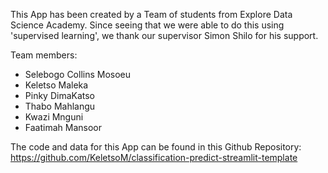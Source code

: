 
This App has been created by a Team of students from Explore Data Science Academy. Since seeing that we were able to do this using 'supervised learning', we thank our supervisor Simon Shilo for his support.

Team members:
- Selebogo Collins Mosoeu
- Keletso Maleka
- Pinky DimaKatso
- Thabo Mahlangu
- Kwazi Mnguni
- Faatimah Mansoor

The code and data for this App can be found in this Github Repository: https://github.com/KeletsoM/classification-predict-streamlit-template